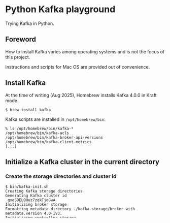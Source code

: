 # Python Kafka playground

Trying Kafka in Python.

## Foreword

How to install Kafka varies among operating systems and is not the focus of this project.

Instructions and scripts for Mac OS are provided out of convenience.

## Install Kafka

At the time of writing (Aug 2025), Homebrew installs Kafka 4.0.0 in Kraft mode.

```shell
$ brew install kafka
```

Kafka scripts are installed in `/opt/homebrew/bin`:

```shell
% ls /opt/homebrew/bin/kafka-*
/opt/homebrew/bin/kafka-acls
/opt/homebrew/bin/kafka-broker-api-versions
/opt/homebrew/bin/kafka-client-metrics
[...]
```

## Initialize a Kafka cluster in the current directory

### Create the storage directories and cluster id

```shell
$ bin/kafka-init.sh
Creating Kafka storage directories
Generating Kafka cluster id
_gxeSOELQHuz7zqkTjeGwA
Initializing broker storage
Formatting metadata directory ./kafka-storage/broker with metadata.version 4.0-IV3.
Initializing controller storage
Formatting dynamic metadata voter directory ./kafka-storage/controller with metadata.version 4.0-IV3.
```

### Launch the controller

*Run this in a new terminal*

```shell
$ bin/kafka-start-controller.sh
Reading kafka cluster id
Setting IPv4 as preferred network stack
Starting controller
[2025-08-31 21:52:38,710] INFO Registered kafka:type=kafka.Log4jController MBean (kafka.utils.Log4jControllerRegistration$)
```

### Launch the broker

*Run this in a new terminal*

```shell
$ bin/kafka-start-broker.sh
Reading kafka cluster id
Setting IPv4 as preferred network stack
Starting broker
[2025-08-31 21:53:47,165] INFO Registered kafka:type=kafka.Log4jController MBean (kafka.utils.Log4jControllerRegistration$)
```

# Topic with 1 partition

Create a topic with 1 partition
```shell
$ bin/kafka-create-topic.sh hello.world.1 1
```

## Consumers in the same group

Messages are distributed among consumers in the same consumer group.

* Spin up two consumers in the same consumer group
* Each consumer writes the received messages in a text file
* Each file doesn't receive all messages, but collectively they contain all sent messages.

Consumers 1 and 2 in group1
```shell
$ uv run src/hello_kafka_python/main.py -c commit -t hello.world.1 -g "group1" -b 1000 -o consumer-1.txt
$ uv run src/hello_kafka_python/main.py -c commit -t hello.world.1 -g "group1" -b 1000 -o consumer-2.txt
```

Producer:
```shell
$ uv run src/hello_kafka_python/main.py -p loop -t hello.world.1 -m "one partition" --count 100000
```

Verify
```shell
$ cat consumer-1.txt consumer-2.txt | sort -k4 -n | wc -l
```

Result: `100000`

## Consumers in different groups

All consumer groups get all the messages.

* Spin up two consumer in different consumer groups
* Each consumer writes the received messages in a text file
* Each file contains all messages

Consumer 1 group1
```shell
$ uv run src/hello_kafka_python/main.py -c commit -t hello.world.1 -g "group1" -b 1000 -o consumer-1-g1.txt
```

Consumer 1 group2
```shell
$ uv run src/hello_kafka_python/main.py -c commit -t hello.world.1 -g "group2" -b 1000 -o consumer-1-g2.txt
```

Verify
```shell
$ cat consumer-1-g1.txt consumer-1-g2.txt| sort -k4 -n | wc -l
```

Result: `200000`

# Topic with 2 partitions

The number of partitions affects the data distribution within the Kafka cluster,
but the single group / multi group semantics are the same.

Create a topic with 2 partitions
```shell
$ bin/kafka-create-topic.sh hello.world.2 2
```

## Consumers in the same group

Consumers 1 and 2 in group1
```shell
$ uv run src/hello_kafka_python/main.py -c commit -t hello.world.2 -g "group1" -b 1000 -o consumer-1.txt
$ uv run src/hello_kafka_python/main.py -c commit -t hello.world.2 -g "group1" -b 1000 -o consumer-2.txt
```

Producer:
```shell
$ uv run src/hello_kafka_python/main.py -p loop -t hello.world.2 -m "two partitions" --count 100000
```

Verify
```shell
$ cat consumer-1.txt consumer-2.txt | sort -k4 -n | wc -l
```

Result: `100000`

## Consumers in different groups

Consumer 1 group1
```shell
$ uv run src/hello_kafka_python/main.py -c commit -t hello.world.2 -g "group1" -b 1000 -o consumer-1-g1.txt
```

Consumer 1 group2
```shell
$ uv run src/hello_kafka_python/main.py -c commit -t hello.world.2 -g "group2" -b 1000 -o consumer-1-g2.txt
```

Verify
```shell
$ cat consumer-1-g1.txt consumer-1-g2.txt| sort -k4 -n | wc -l
```

Result: `200000`


# Kafka commands reference

## Create a topic

```shell
$ /opt/homebrew/bin/kafka-topics --bootstrap-server localhost:9092 --create --topic <topic_name> --partitions <num>
```

## Delete a topic

```shell
$ /opt/homebrew/bin/kafka-topics --bootstrap-server localhost:9092 --delete --topic <topic_name>
```

## Describe a topic

```shell
$ /opt/homebrew/bin/kafka-topics --bootstrap-server localhost:9092 --describe --topic <topic_name>
```

 ## List topics

```shell
$ /opt/homebrew/bin/kafka-topics --bootstrap-server localhost:9092 --list
```
